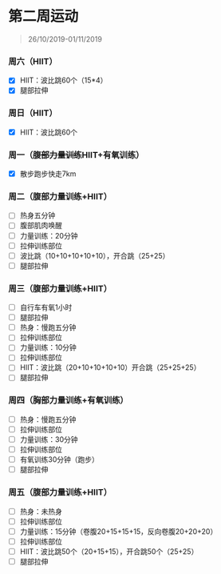 # 第二周运动

>26/10/2019-01/11/2019



### 周六（HIIT）

- [x] HIIT：波比跳60个（15*4）
- [x] 腿部拉伸

### 周日（HIIT）

- [x] HIIT：波比跳60个

### 周一（~~腹部力量训练~~HIIT+有氧训练）

- [x] 散步跑步快走7km

### 周二（腹部力量训练+HIIT）

- [ ] 热身五分钟
- [ ] 腹部肌肉唤醒
- [ ] 力量训练：20分钟
- [ ] 拉伸训练部位
- [ ] 波比跳（10+10+10+10+10），开合跳（25+25）
- [ ] 腿部拉伸

### 周三（腹部力量训练+HIIT）

- [ ] 自行车有氧1小时
- [ ] 腿部拉伸
- [ ] 热身：慢跑五分钟
- [ ] 拉伸训练部位
- [ ] 力量训练：10分钟
- [ ] 拉伸训练部位
- [ ] HIIT：波比跳（20+10+10+10+10）开合跳（25+25+25）
- [ ] 腿部拉伸

### 周四（胸部力量训练+有氧训练）

- [ ] 热身：慢跑五分钟
- [ ] 拉伸训练部位
- [ ] 力量训练：30分钟
- [ ] 拉伸训练部位
- [ ] 有氧训练30分钟（跑步）
- [ ] 腿部拉伸

### 周五（腹部力量训练+HIIT）

- [ ] 热身：未热身
- [ ] 拉伸训练部位
- [ ] 力量训练：15分钟（卷腹20+15+15+15，反向卷腹20+20+20）
- [ ] 拉伸训练部位
- [ ] HIIT：波比跳50个（20+15+15），开合跳50个（25+25）
- [ ] 腿部拉伸